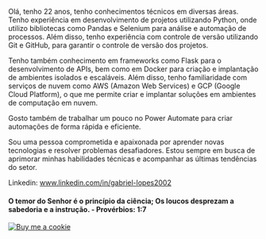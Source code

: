 Olá, tenho 22 anos, tenho conhecimentos técnicos em diversas áreas. Tenho experiência em desenvolvimento de projetos utilizando Python, onde utilizo bibliotecas como Pandas e Selenium para análise e automação de processos. Além disso, tenho experiência com controle de versão utilizando Git e GitHub, para garantir o controle de versão dos projetos.

Tenho também conhecimento em frameworks como Flask para o desenvolvimento de APIs, bem como em Docker para criação e implantação de ambientes isolados e escaláveis. Além disso, tenho familiaridade com serviços de nuvem como AWS (Amazon Web Services) e GCP (Google Cloud Platform), o que me permite criar e implantar soluções em ambientes de computação em nuvem.

Gosto também de trabalhar um pouco no Power Automate para criar automações de forma rápida e eficiente.

Sou uma pessoa comprometida e apaixonada por aprender novas tecnologias e resolver problemas desafiadores. Estou sempre em busca de aprimorar minhas habilidades técnicas e acompanhar as últimas tendências do setor.

Linkedin: www.linkedin.com/in/gabriel-lopes2002

#### O temor do Senhor é o princípio da ciência; Os loucos desprezam a sabedoria e a instrução. - Provérbios: 1:7

<a href="https://www.buymeacoffee.com/gabriellopes">
    <img src="https://img.buymeacoffee.com/button-api/?text=Buy me a cookie&emoji=🍪&slug=gabriellopes&button_colour=FFDD00&font_colour=000000&font_family=Bree&outline_colour=000000&coffee_colour=ffffff" alt="Buy me a cookie" />
</a>


